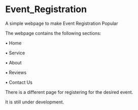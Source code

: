 # Event_Registration
A simple webpage to make Event Registration Popular

The webpage contains the following sections:

•	Home 

•	Service

•	About

•	Reviews

•	Contact Us

There is a different page for registering for the desired event.

It is still under development.
